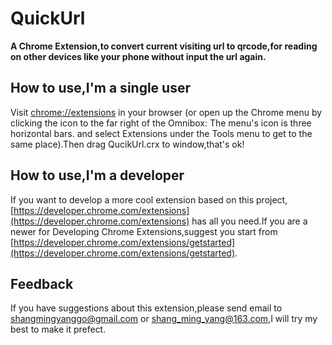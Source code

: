 # QuickUrl
**A Chrome Extension,to convert current visiting url to qrcode,for reading on other devices like your phone without input the url again.**
## How to use,I'm a single user
Visit [chrome://extensions](chrome://extensions) in your browser (or open up the Chrome menu by clicking the icon to the far right of the Omnibox:  The menu's icon is three horizontal bars. and select Extensions under the Tools menu to get to the same place).Then drag QucikUrl.crx to window,that's ok!
## How to use,I'm a developer
If you want to develop a more cool extension based on this project,[https://developer.chrome.com/extensions](https://developer.chrome.com/extensions) has all you need.If you are a newer for Developing Chrome Extensions,suggest you start from [https://developer.chrome.com/extensions/getstarted](https://developer.chrome.com/extensions/getstarted).
## Feedback
If you have suggestions about this extension,please send email to <shangmingyanggo@gmail.com> or <shang_ming_yang@163.com>,I will try my best to make it prefect.
